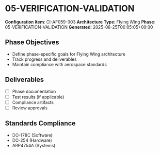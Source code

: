 # 05-VERIFICATION-VALIDATION

**Configuration Item**: CI-AF059-003
**Architecture Type**: Flying Wing
**Phase**: 05-VERIFICATION-VALIDATION
**Generated**: 2025-08-25T00:05:05+00:00

## Phase Objectives
- Define phase-specific goals for Flying Wing architecture
- Track progress and deliverables
- Maintain compliance with aerospace standards

## Deliverables
- [ ] Phase documentation
- [ ] Test results (if applicable)
- [ ] Compliance artifacts
- [ ] Review approvals

## Standards Compliance
- DO-178C (Software)
- DO-254 (Hardware)
- ARP4754A (Systems)
